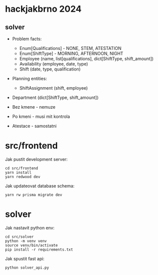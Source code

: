 # hackjakbrno 2024

## solver

- Problem facts:
  - Enum[Qualifications] - NONE, STEM, ATESTATION
  - Enum[ShiftType] - MORNING, AFTERNOON, NIGHT
  - Employee (name, list[qualifications], dict[ShiftType, shift_amount])
  - Availability (employee, date, type)
  - Shift (date, type, qualification)
- Planning entities:
  - ShiftAssignment (shift, employee)


- Department (dict[ShiftType, shift_amount])


- Bez kmene - nemuze 
- Po kmeni - musi mit kontrola
- Atestace - samostatni

# src/frontend

Jak pustit development server:

```console
cd src/frontend
yarn install
yarn redwood dev
```

Jak updateovat database schema:

```console
yarn rw prisma migrate dev
```

# solver

Jak nastavit python env:

```console
cd src/solver
python -m venv venv
source venv/bin/activate
pip install -r requirements.txt
```

Jak spustit fast api:

```console
python solver_api.py
```